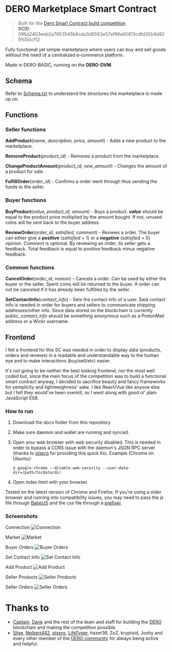 # DERO Marketplace Smart Contract

>Built for the [Dero Smart Contract build competition](https://forum.dero.io/t/dero-smart-contract-build-competition/891)  
**SCID**: 096d2403eeb2a7853545b8cda3d6583e57af99a60613cdfd30b8d8291050cf12

Fully functional yet simple marketplace where users can buy and sell goods without the need of a centralized e-commerce platform.

Made in DERO-BASIC, running on the **DERO-DVM**.

## Schema

Refer to [Schema.txt](./Schema.txt) to understand the structures the marketplace is made up on.

## Functions

### Seller functions

**AddProduct**(_name, description, price, amount_) - Adds a new product to the marketplace.

**RemoveProduct**(_product_id_) - Removes a product from the marketplace.

**ChangeProductAmount**(_product_id, new_amount_) - Changes the amount of a product for sale.

**FulfillOrder**(_order_id_) - Confirms a order went through thus sending the funds to the seller.

### Buyer functions

**BuyProduct**(_value, product_id, amount_) - Buys a product. **_value_** should be equal to the product price multiplied by the amount bought. If not, unused coins will be sent back to the buyer address.

**ReviewOrder**(_order_id, satisfied, comment_) - Reviews a order. The buyer can either give a **positive** (_satisfied_ = 1) or a **negative** (_satisfied_ = 0) opinion. _Comment_ is optional. By reviewing an order, its seller gets a feedback. Total feedback is equal to positive feedback minus negative feedback.

### Common functions

**CancelOrder**(_order_id, reason_) - Cancels a order. Can be used by either the buyer or the seller. Spent coins will be returned to the buyer. A order can not be canceled if it has already been fulfilled by the seller.

**SetContactInfo**(_contact_info_) - Sets the contact info of a user. Said contact info is needed in order for buyers and sellers to communicate shipping addresses/other info. Since data stored on the blockchain is currently public, _contact_info_ should be something anonymous such as a ProtonMail address or a Wickr username.

## Frontend

I felt a frontend for this SC was needed in order to display data (products, orders and reviews) in a readable and understandable way to the human eye and to make interactions (buy/sell/etc) easier.

It's not going to be neither the best looking frontend, nor the most well coded but, since the main focus of the competition was to build a functional smart contract anyway, I decided to sacrifice beauty and fancy frameworks for semplicity and lightweighness' sake. I like React/Vue like anyone else but I felt they would've been overkill, so I went along with good ol' plain JavaScript ES8.

### How to run

1. Download the _docs_ folder from this repository
2. Make sure daemon and wallet are running and synced.
3. Open your web browser with web security disabled. This is needed in order to bypass a CORS issue with the daemon's JSON RPC server (thanks to [plspro](https://github.com/plrspro) for providing this quick fix). Example (Chrome on Ubuntu):
   
   ```$ google-chrome --disable-web-security --user-data-dir=/path/to/data/dir```   
4. Open index.html with your browser.

Tested on the latest version of Chrome and Firefox. If you're using a older browser and running into compatibility issues, you may need to pass the js file through [BabelJS](https://babeljs.io/repl) and the css file through a [prefixer](https://autoprefixer.github.io/).

### Screenshots

Connection
![Connection](./frontend_screenshots/Connection.png)

Market
![Market](./frontend_screenshots/Market.png)

Buyer Orders
![Buyer Orders](./frontend_screenshots/BuyerOrders.png)

Set Contact Info
![Set Contact Info](./frontend_screenshots/SetContactInfo.png)

Add Product
![Add Product](./frontend_screenshots/AddProduct.png)

Seller Products
![Seller Products](./frontend_screenshots/SellerProducts.png)

Seller Orders
![Seller Orders](./frontend_screenshots/SellerOrders.png)

# Thanks to

* [Captain](https://twitter.com/deroproject), [Dank](https://twitter.com/danktr0n) and the rest of the team and staff for building the [DERO](https://dero.io/) blockchain and making the competition possible.
* [Slixe](https://github.com/Slixe/), [Nelbert442](https://github.com/Nelbert442), [plspro](https://github.com/plrspro), [LifeTyper](https://github.com/lifetyper), hazet36, ZoZ, kryptoid, Joshy and every other member of the [DERO community](https://discord.gg/H95TJDp) for always being active and helpful.
